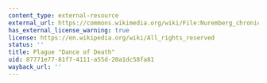 ```yaml
---
content_type: external-resource
external_url: https://commons.wikimedia.org/wiki/File:Nuremberg_chronicles_-_Dance_of_Death_(CCLXIIIIv).jpg
has_external_license_warning: true
license: https://en.wikipedia.org/wiki/All_rights_reserved
status: ''
title: Plague "Dance of Death"
uid: 87771e77-81f7-4111-a55d-20a1dc58fa81
wayback_url: ''
---
```

